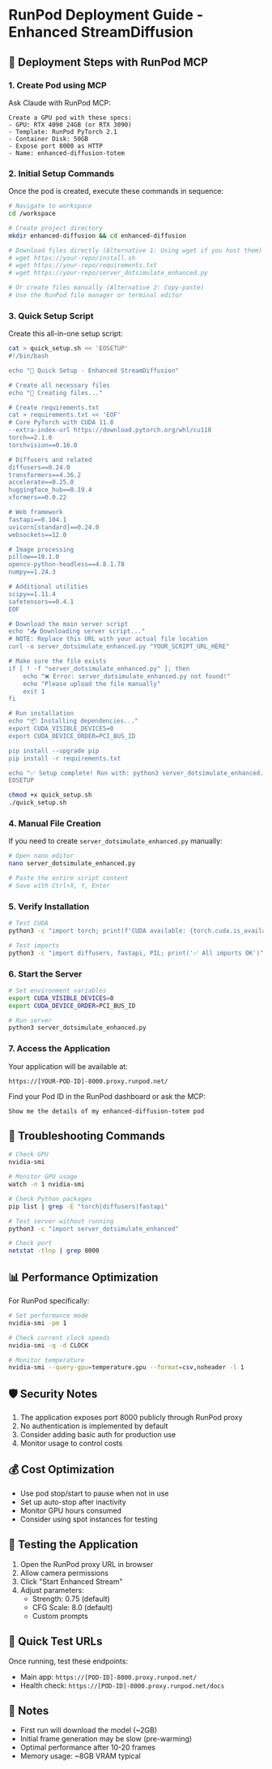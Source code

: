 # RunPod Deployment Guide - Enhanced StreamDiffusion

## 🚀 Deployment Steps with RunPod MCP

### 1. Create Pod using MCP

Ask Claude with RunPod MCP:
```
Create a GPU pod with these specs:
- GPU: RTX 4090 24GB (or RTX 3090)
- Template: RunPod PyTorch 2.1
- Container Disk: 50GB
- Expose port 8000 as HTTP
- Name: enhanced-diffusion-totem
```

### 2. Initial Setup Commands

Once the pod is created, execute these commands in sequence:

```bash
# Navigate to workspace
cd /workspace

# Create project directory
mkdir enhanced-diffusion && cd enhanced-diffusion

# Download files directly (Alternative 1: Using wget if you host them)
# wget https://your-repo/install.sh
# wget https://your-repo/requirements.txt
# wget https://your-repo/server_dotsimulate_enhanced.py

# Or create files manually (Alternative 2: Copy-paste)
# Use the RunPod file manager or terminal editor
```

### 3. Quick Setup Script

Create this all-in-one setup script:

```bash
cat > quick_setup.sh << 'EOSETUP'
#!/bin/bash

echo "🚀 Quick Setup - Enhanced StreamDiffusion"

# Create all necessary files
echo "📝 Creating files..."

# Create requirements.txt
cat > requirements.txt << 'EOF'
# Core PyTorch with CUDA 11.8
--extra-index-url https://download.pytorch.org/whl/cu118
torch==2.1.0
torchvision==0.16.0

# Diffusers and related
diffusers==0.24.0
transformers==4.36.2
accelerate==0.25.0
huggingface_hub==0.19.4
xformers==0.0.22

# Web framework
fastapi==0.104.1
uvicorn[standard]==0.24.0
websockets==12.0

# Image processing
pillow==10.1.0
opencv-python-headless==4.8.1.78
numpy==1.24.3

# Additional utilities
scipy==1.11.4
safetensors==0.4.1
EOF

# Download the main server script
echo "📥 Downloading server script..."
# NOTE: Replace this URL with your actual file location
curl -o server_dotsimulate_enhanced.py "YOUR_SCRIPT_URL_HERE"

# Make sure the file exists
if [ ! -f "server_dotsimulate_enhanced.py" ]; then
    echo "❌ Error: server_dotsimulate_enhanced.py not found!"
    echo "Please upload the file manually"
    exit 1
fi

# Run installation
echo "📦 Installing dependencies..."
export CUDA_VISIBLE_DEVICES=0
export CUDA_DEVICE_ORDER=PCI_BUS_ID

pip install --upgrade pip
pip install -r requirements.txt

echo "✅ Setup complete! Run with: python3 server_dotsimulate_enhanced.py"
EOSETUP

chmod +x quick_setup.sh
./quick_setup.sh
```

### 4. Manual File Creation

If you need to create `server_dotsimulate_enhanced.py` manually:

```bash
# Open nano editor
nano server_dotsimulate_enhanced.py

# Paste the entire script content
# Save with Ctrl+X, Y, Enter
```

### 5. Verify Installation

```bash
# Test CUDA
python3 -c "import torch; print(f'CUDA available: {torch.cuda.is_available()}')"

# Test imports
python3 -c "import diffusers, fastapi, PIL; print('✅ All imports OK')"
```

### 6. Start the Server

```bash
# Set environment variables
export CUDA_VISIBLE_DEVICES=0
export CUDA_DEVICE_ORDER=PCI_BUS_ID

# Run server
python3 server_dotsimulate_enhanced.py
```

### 7. Access the Application

Your application will be available at:
```
https://[YOUR-POD-ID]-8000.proxy.runpod.net/
```

Find your Pod ID in the RunPod dashboard or ask the MCP:
```
Show me the details of my enhanced-diffusion-totem pod
```

## 🔧 Troubleshooting Commands

```bash
# Check GPU
nvidia-smi

# Monitor GPU usage
watch -n 1 nvidia-smi

# Check Python packages
pip list | grep -E "torch|diffusers|fastapi"

# Test server without running
python3 -c "import server_dotsimulate_enhanced"

# Check port
netstat -tlnp | grep 8000
```

## 📊 Performance Optimization

For RunPod specifically:

```bash
# Set performance mode
nvidia-smi -pm 1

# Check current clock speeds
nvidia-smi -q -d CLOCK

# Monitor temperature
nvidia-smi --query-gpu=temperature.gpu --format=csv,noheader -l 1
```

## 🛡️ Security Notes

1. The application exposes port 8000 publicly through RunPod proxy
2. No authentication is implemented by default
3. Consider adding basic auth for production use
4. Monitor usage to control costs

## 💰 Cost Optimization

- Use pod stop/start to pause when not in use
- Set up auto-stop after inactivity
- Monitor GPU hours consumed
- Consider using spot instances for testing

## 📱 Testing the Application

1. Open the RunPod proxy URL in browser
2. Allow camera permissions
3. Click "Start Enhanced Stream"
4. Adjust parameters:
   - Strength: 0.75 (default)
   - CFG Scale: 8.0 (default)
   - Custom prompts

## 🎯 Quick Test URLs

Once running, test these endpoints:
- Main app: `https://[POD-ID]-8000.proxy.runpod.net/`
- Health check: `https://[POD-ID]-8000.proxy.runpod.net/docs`

## 📝 Notes

- First run will download the model (~2GB)
- Initial frame generation may be slow (pre-warming)
- Optimal performance after 10-20 frames
- Memory usage: ~8GB VRAM typical